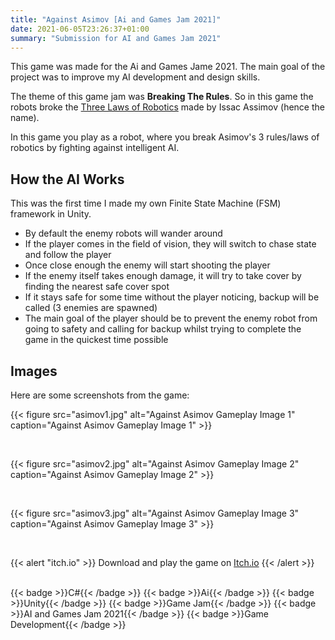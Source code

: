 ```yaml
---
title: "Against Asimov [Ai and Games Jam 2021]"
date: 2021-06-05T23:26:37+01:00
summary: "Submission for AI and Games Jam 2021"
---
```


This game was made for the Ai and Games Jame 2021. The main goal of the project was to improve my AI development and design skills.

The theme of this game jam was **Breaking The Rules**. So in this game the robots broke the [Three Laws of Robotics](https://en.wikipedia.org/wiki/Three_Laws_of_Robotics) made by Issac Assimov (hence the name).

In this game you play as a robot, where you break Asimov's 3 rules/laws of robotics by fighting against intelligent AI.

## How the AI Works

This was the first time I made my own Finite State Machine (FSM) framework in Unity.

- By default the enemy robots will wander around
- If the player comes in the field of vision, they will switch to chase state and follow the player
- Once close enough the enemy will start shooting the player
- If the enemy itself takes enough damage, it will try to take cover by finding the nearest safe cover spot
- If it stays safe for some time without the player noticing, backup will be called (3 enemies are spawned)
- The main goal of the player should be to prevent the enemy robot from going to safety and calling for backup whilst trying to complete the game in the quickest time possible

## Images

Here are some screenshots from the game:

{{< figure
    src="asimov1.jpg"
    alt="Against Asimov Gameplay Image 1"
    caption="Against Asimov Gameplay Image 1"
    >}}

</br>

{{< figure
    src="asimov2.jpg"
    alt="Against Asimov Gameplay Image 2"
    caption="Against Asimov Gameplay Image 2"
    >}}

</br>

{{< figure
    src="asimov3.jpg"
    alt="Against Asimov Gameplay Image 3"
    caption="Against Asimov Gameplay Image 3"
    >}}

</br>

{{< alert "itch.io" >}}
Download and play the game on [Itch.io](https://nexus-of-gaming.itch.io/against-asimov)
{{< /alert >}}

</br>

<div style="display: flex; flex-wrap: wrap; gap: 10px;">
  {{< badge >}}C#{{< /badge >}}
  {{< badge >}}Ai{{< /badge >}}
  {{< badge >}}Unity{{< /badge >}}
  {{< badge >}}Game Jam{{< /badge >}}
  {{< badge >}}AI and Games Jam 2021{{< /badge >}}
  {{< badge >}}Game Development{{< /badge >}}
</div>
